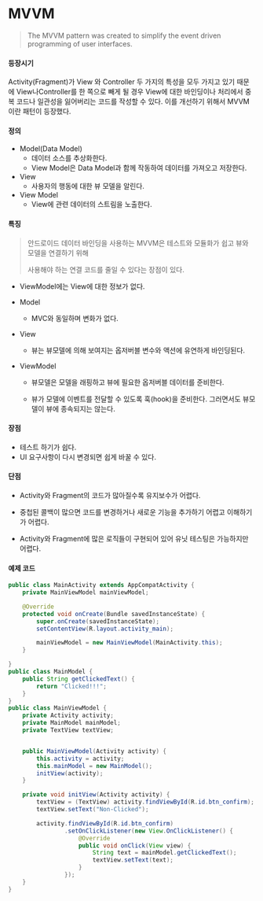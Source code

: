 # MVVM

> The MVVM pattern was created to simplify the event driven programming of user interfaces.

#### 등장시기

 Activity(Fragment)가 View 와 Controller 두 가지의 특성을 모두 가지고 있기 때문에 View나Controller를 한 쪽으로 빼게 될 경우 View에 대한 바인딩이나 처리에서 중복 코드나 일관성을 잃어버리는 코드를 작성할 수 있다. 이를 개선하기 위해서 MVVM 이란 패턴이 등장했다.

#### 정의

- Model(Data Model)
  - 데이터 소스를 추상화한다.
  - View Model은 Data Model과 함께 작동하여 데이터를 가져오고 저장한다.
- View
  - 사용자의 행동에 대한 뷰 모델을 알린다.
- View Model
  - View에 관련 데이터의 스트림을 노출한다.

#### 특징

> 안드로이드 데이터 바인딩을 사용하는 MVVM은 테스트와 모듈화가 쉽고 뷰와 모델을 연결하기 위해
>
> 사용해야 하는 연결 코드를 줄일 수 있다는 장점이 있다.

- ViewModel에는 View에 대한 정보가 없다.

  

- Model

  - MVC와 동일하며 변화가 없다.

- View

  - 뷰는 뷰모델에 의해 보여지는 옵저버블 변수와 액션에 유연하게 바인딩된다.

- ViewModel

  - 뷰모델은 모델을 래핑하고 뷰에 필요한 옵저버블 데이터를 준비한다.

  - 뷰가 모델에 이벤트를 전달할 수 있도록 훅(hook)을 준비한다. 그러면서도 뷰모델이 뷰에 종속되지는 않는다.

    

#### 장점

- 테스트 하기가 쉽다.
- UI 요구사항이 다시 변경되면 쉽게 바꿀 수 있다.

#### 단점

- Activity와 Fragment의 코드가 많아질수록 유지보수가 어렵다.

- 중첩된 콜백이 많으면 코드를 변경하거나 새로운 기능을 추가하기 어렵고 이해하기가 어렵다.

- Activity와 Fragment에 많은 로직들이 구현되어 있어 유닛 테스팅은 가능하지만 어렵다.

  

#### 예제 코드

```java
public class MainActivity extends AppCompatActivity {
    private MainViewModel mainViewModel;

    @Override
    protected void onCreate(Bundle savedInstanceState) {
        super.onCreate(savedInstanceState);
        setContentView(R.layout.activity_main);

        mainViewModel = new MainViewModel(MainActivity.this);
    }

}
public class MainModel {
    public String getClickedText() {
        return "Clicked!!!";
    }
}
public class MainViewModel {
    private Activity activity;
    private MainModel mainModel;
    private TextView textView;


    public MainViewModel(Activity activity) {
        this.activity = activity;
        this.mainModel = new MainModel();
        initView(activity);
    }

    private void initView(Activity activity) {
        textView = (TextView) activity.findViewById(R.id.btn_confirm);
        textView.setText("Non-Clicked");

        activity.findViewById(R.id.btn_confirm)
                .setOnClickListener(new View.OnClickListener() {
                    @Override
                    public void onClick(View view) {
                        String text = mainModel.getClickedText();
                        textView.setText(text);
                    }
                });
    }
}
```